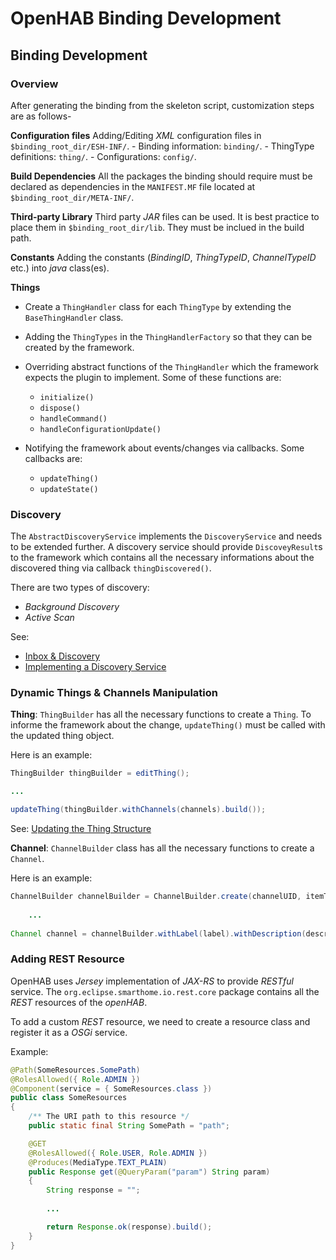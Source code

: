 # OpenHAB Binding Development


## Binding Development

### Overview
After generating the binding from the skeleton script, customization steps are as follows-

__Configuration files__ Adding/Editing _XML_ configuration files in `$binding_root_dir/ESH-INF/`.
    - Binding information: `binding/`.
    - ThingType definitions: `thing/`.
    - Configurations: `config/`.

    
__Build Dependencies__ All the packages the binding should require must be declared as dependencies in the `MANIFEST.MF` file located at `$binding_root_dir/META-INF/`.

__Third-party Library__ Third party _JAR_ files can be used. It is best practice to place them in `$binding_root_dir/lib`. They must be inclued in the build path.


__Constants__ Adding the constants (_BindingID_, _ThingTypeID_, _ChannelTypeID_ etc.) into _java_ class(es).
 
__Things__
- Create a `ThingHandler` class for each `ThingType` by extending the `BaseThingHandler` class.

- Adding the `ThingTypes` in the `ThingHandlerFactory` so that they can be created by the framework.

- Overriding abstract functions of the `ThingHandler` which the framework expects the plugin to implement. Some of these functions are:
    
    - `initialize()`
    - `dispose()`
    - `handleCommand()`
    - `handleConfigurationUpdate()`

- Notifying the framework about events/changes via callbacks. Some callbacks are:
    - `updateThing()`
    - `updateState()`


### Discovery
The `AbstractDiscoveryService` implements the  `DiscoveryService` and needs to be extended further. A discovery service should provide `DiscoveyResult`s to the framework which contains all the necessary informations about the discovered thing via callback `thingDiscovered()`.

There are two types of discovery:
- _Background Discovery_
- _Active Scan_

See: 
- [Inbox & Discovery](https://www.eclipse.org/smarthome/documentation/concepts/discovery.html "Inbox & Discovery")
- [Implementing a Discovery Service](https://www.eclipse.org/smarthome/documentation/development/bindings/discovery-services.html "Implementing a Discovery Service")


### Dynamic Things & Channels Manipulation
__Thing__: `ThingBuilder` has all the necessary functions to create a `Thing`. To informe the framework about the change, `updateThing()` must be called with the updated thing object.

Here is an example:
```java
ThingBuilder thingBuilder = editThing();

...

updateThing(thingBuilder.withChannels(channels).build());
```

See: [Updating the Thing Structure](https://www.eclipse.org/smarthome/documentation/development/bindings/thing-handler.html#updating-the-thing-structure "Updating the Thing Structure")


__Channel__: `ChannelBuilder` class has all the necessary functions to create a `Channel`.

Here is an example:
```java
ChannelBuilder channelBuilder = ChannelBuilder.create(channelUID, itemType);
    
    ...
    
Channel channel = channelBuilder.withLabel(label).withDescription(description).withType().withConfiguration().withProperties().withDefaultTags().withKind().build();
```


### Adding REST Resource
OpenHAB uses _Jersey_ implementation of _JAX-RS_ to provide _RESTful_ service. The `org.eclipse.smarthome.io.rest.core` package contains all the _REST_ resources of the _openHAB_. 

To add a custom _REST_ resource, we need to create a resource class and register it as a _OSGi_ service.

Example:

```java
@Path(SomeResources.SomePath)
@RolesAllowed({ Role.ADMIN })
@Component(service = { SomeResources.class })
public class SomeResources
{
    /** The URI path to this resource */
    public static final String SomePath = "path";

    @GET
    @RolesAllowed({ Role.USER, Role.ADMIN })
    @Produces(MediaType.TEXT_PLAIN)
    public Response get(@QueryParam("param") String param)
    {
        String response = "";
        
        ...

        return Response.ok(response).build();
    }
}
```